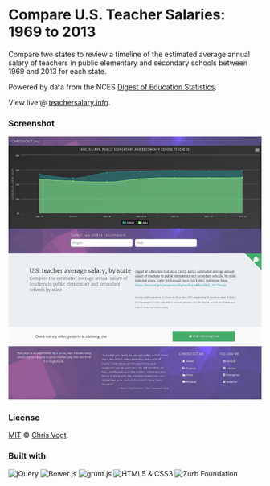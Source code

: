 # Compare U.S. Teacher Salaries: 1969 to 2013

Compare two states to review a timeline of the estimated average annual salary of teachers in public elementary and secondary schools between 1969 and 2013 for each state. 

Powered by data from the NCES [Digest of Education Statistics](https://nces.ed.gov/programs/digest/d13/tables/dt13_211.60.asp).

View live @ [teachersalary.info](http://teachersalary.info).

### Screenshot

[![Teacher Salaries: 1969 to 2013](/app/images/screenshot.jpg)](http://teachersalary.info)

### License

[MIT](LICENSE) © [Chris Vogt](https://www.chrisvogt.me).

### Built with

<p align="left">
	<img src="http://upload.wikimedia.org/wikipedia/en/9/9e/JQuery_logo.svg" alt="jQuery" height="48">
	<img src="http://bower.io/img/bower-logo.svg" alt="Bower.js" height="48">
	<img src="http://gruntjs.com/img/grunt-logo-no-wordmark.svg" alt="grunt.js" height="48">
	<img src="https://upload.wikimedia.org/wikipedia/commons/1/1b/CSS3_and_HTML5_badges.svg" alt="HTML5 &amp; CSS3" height="48">
	<img src="https://cdn.rawgit.com/zurb/foundation-sites/develop/docs/assets/img/yeti.svg" alt="Zurb Foundation" height="48">
</p>

